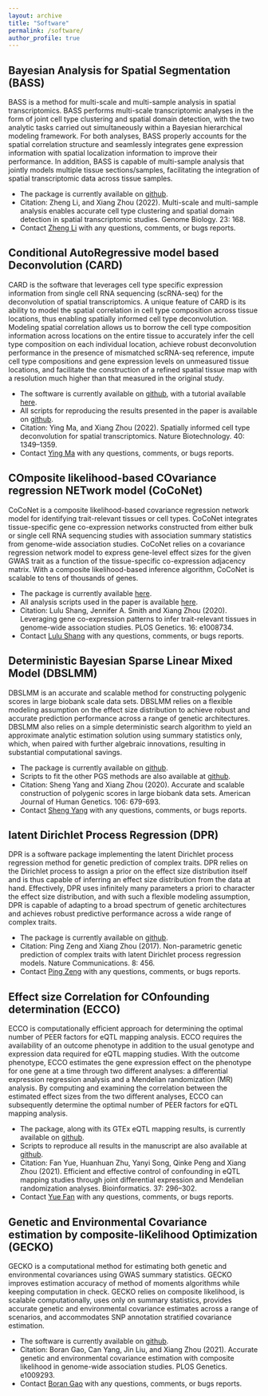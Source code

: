 ```yaml
---
layout: archive
title: "Software"
permalink: /software/
author_profile: true
---
```



## Bayesian Analysis for Spatial Segmentation (BASS)

BASS is a method for multi-scale and multi-sample analysis in spatial transcriptomics. BASS performs multi-scale transcriptomic analyses in the form of joint cell type clustering and spatial domain detection, with the two analytic tasks carried out simultaneously within a Bayesian hierarchical modeling framework. For both analyses, BASS properly accounts for the spatial correlation structure and seamlessly integrates gene expression information with spatial localization information to improve their performance. In addition, BASS is capable of multi-sample analysis that jointly models multiple tissue sections/samples, facilitating the integration of spatial transcriptomic data across tissue samples.

* The package is currently available on <a href="https://github.com/zhengli09/BASS">github</a>.
* Citation: Zheng Li, and Xiang Zhou (2022). Multi-scale and multi-sample analysis enables accurate cell type clustering and spatial domain detection in spatial transcriptomic studies. Genome Biology. 23: 168.
* Contact <a href="mailto:zlisph@umich.edu">Zheng Li</a> with any questions, comments, or bugs reports.


## Conditional AutoRegressive model based Deconvolution (CARD)

CARD is the software that leverages cell type specific expression information from single cell RNA sequencing (scRNA-seq) for the deconvolution of spatial transcriptomics. A unique feature of CARD is its ability to model the spatial correlation in cell type composition across tissue locations, thus enabling spatially informed cell type deconvolution. Modeling spatial correlation allows us to borrow the cell type composition information across locations on the entire tissue to accurately infer the cell type composition on each individual location, achieve robust deconvolution performance in the presence of mismatched scRNA-seq reference, impute cell type compositions and gene expression levels on unmeasured tissue locations, and facilitate the construction of a refined spatial tissue map with a resolution much higher than that measured in the original study.

* The software is currently available on <a href="https://github.com/YingMa0107/CARD/">github</a>, with a tutorial available <a href="https://yingma0107.github.io/CARD/">here</a>.
* All scripts for reproducing the results presented in the paper is available on <a href="https://github.com/YingMa0107/CARD-Analysis">github</a>.
* Citation: Ying Ma, and Xiang Zhou (2022). Spatially informed cell type deconvolution for spatial transcriptomics. Nature Biotechnology. 40: 1349–1359.
* Contact <a href="mailto:ying_ma@brown.edu">Ying Ma</a> with any questions, comments, or bugs reports.


## COmposite likelihood-based COvariance regression NETwork model (CoCoNet)

CoCoNet is a composite likelihood-based covariance regression network model for identifying trait-relevant tissues or cell types. CoCoNet integrates tissue-specific gene co-expression networks constructed from either bulk or single cell RNA sequencing studies with association summary statistics from genome-wide association studies. CoCoNet relies on a covariance regression network model to express gene-level effect sizes for the given GWAS trait as a function of the tissue-specific co-expression adjacency matrix. With a composite likelihood-based inference algorithm, CoCoNet is scalable to tens of thousands of genes.

* The package is currently available <a href="http://lulushang.org/docs/Projects/CoCoNet">here</a>.
* All analysis scripts used in the paper is available <a href="http://lulushang.org/docs/Projects/CoCoNet/Reproduce">here</a>.
* Citation: Lulu Shang, Jennifer A. Smith and Xiang Zhou (2020). Leveraging gene co-expression patterns to infer trait-relevant tissues in genome-wide association studies. PLOS Genetics. 16: e1008734.
* Contact <a href="mailto:shanglu@umich.edu">Lulu Shang</a> with any questions, comments, or bugs reports.


## Deterministic Bayesian Sparse Linear Mixed Model (DBSLMM)

DBSLMM is an accurate and scalable method for constructing polygenic scores in large biobank scale data sets. DBSLMM relies on a flexible modeling assumption on the effect size distribution to achieve robust and accurate prediction performance across a range of genetic architectures. DBSLMM also relies on a simple deterministic search algorithm to yield an approximate analytic estimation solution using summary statistics only, which, when paired with further algebraic innovations, resulting in substantial computational savings.

* The package is currently available on <a href="https://github.com/biostat0903/DBSLMM">github</a>.
* Scripts to fit the other PGS methods are also available at <a href="https://biostat0903.github.io/DBSLMM/Scripts.html">github</a>.
* Citation: Sheng Yang and Xiang Zhou (2020). Accurate and scalable construction of polygenic scores in large biobank data sets. American Journal of Human Genetics. 106: 679-693.
* Contact <a href="mailto:yangsheng@njmu.edu.cn">Sheng Yang</a> with any questions, comments, or bugs reports.


## latent Dirichlet Process Regression (DPR)

DPR is a software package implementing the latent Dirichlet process regression method for genetic prediction of complex traits. DPR relies on the Dirichlet process to assign a prior on the effect size distribution itself and is thus capable of inferring an effect size distribution from the data at hand. Effectively, DPR uses infinitely many parameters a priori to character the effect size distribution, and with such a flexible modeling assumption, DPR is capable of adapting to a broad spectrum of genetic architectures and achieves robust predictive performance across a wide range of complex traits.

* The package is currently available on <a href="https://github.com/biostatpzeng/DPR">github</a>.
* Citation: Ping Zeng and Xiang Zhou (2017). Non-parametric genetic prediction of complex traits with latent Dirichlet process regression models. Nature Communications. 8: 456.
* Contact <a href="mailto:zpstat@xzhmu.edu.cn">Ping Zeng</a> with any questions, comments, or bugs reports.


## Effect size Correlation for COnfounding determination (ECCO)

ECCO is computationally efficient approach for determining the optimal number of PEER factors for eQTL mapping analysis. ECCO requires the availability of an outcome phenotype in addition to the usual genotype and expression data required for eQTL mapping studies. With the outcome phenotype, ECCO estimates the gene expression effect on the phenotype for one gene at a time through two different analyses: a differential expression regression analysis and a Mendelian randomization (MR) analysis. By computing and examining the correlation between the estimated effect sizes from the two different analyses, ECCO can subsequently determine the optimal number of PEER factors for eQTL mapping analysis.

* The package, along with its GTEx eQTL mapping results, is currently available on <a href="https://github.com/fanyue322/ECCO">github</a>.
* Scripts to reproduce all results in the manuscript are also available at <a href="https://github.com/fanyue322/ECCOreproduce">github</a>.
* Citation: Fan Yue, Huanhuan Zhu, Yanyi Song, Qinke Peng and Xiang Zhou (2021). Efficient and effective control of confounding in eQTL mapping studies through joint differential expression and Mendelian randomization analyses. Bioinformatics. 37: 296–302.
* Contact <a href="mailto:xafanyue@stu.xjtu.edu.cn">Yue Fan</a> with any questions, comments, or bugs reports.


## Genetic and Environmental Covariance estimation by composite-liKelihood Optimization (GECKO)

GECKO is a computational method for estimating both genetic and environmental covariances using GWAS summary statistics. GECKO improves estimation accuracy of method of moments algorithms while keeping computation in check. GECKO relies on composite likelihood, is scalable computationally, uses only on summary statistics, provides accurate genetic and environmental covariance estimates across a range of scenarios, and accommodates SNP annotation stratified covariance estimation.

* The software is currently available on <a href="https://github.com/borangao/GECKO">github</a>.
* Citation: Boran Gao, Can Yang, Jin Liu, and Xiang Zhou (2021). Accurate genetic and environmental covariance estimation with composite likelihood in genome-wide association studies. PLOS Genetics. e1009293.
* Contact <a href="mailto:borang@umich.edu">Boran Gao</a> with any questions, comments, or bugs reports.

